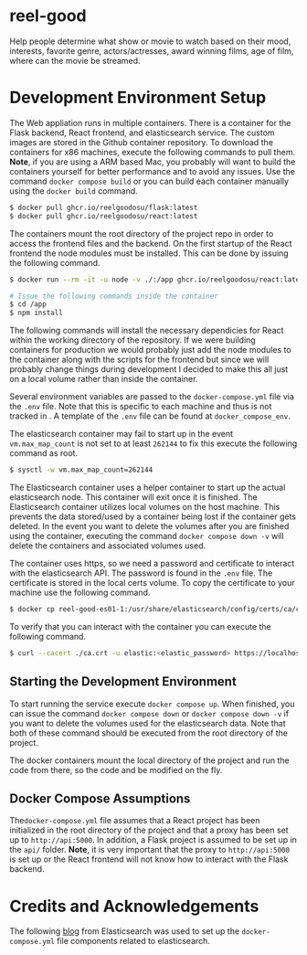 # reel-good

Help people determine what show or movie to watch based on their mood, interests, favorite genre, actors/actresses, award winning films, age of film, where can the movie be streamed.

# Development Environment Setup
The Web appliation runs in multiple containers. There is a container for the Flask backend, React frontend, and elasticsearch service. The custom images are stored in the Github container repository. To download the containers for x86 machines, execute the following commands to pull them. **Note**, if you are using a ARM based Mac, you probably will want to build the containers yourself for better performance and to avoid any issues. Use the command `docker compose build` or you can build each container manually using the `docker build` command.

```bash
$ docker pull ghcr.io/reelgoodosu/flask:latest
$ docker pull ghcr.io/reelgoodosu/react:latest
```

The containers mount the root directory of the project repo in order to access the frontend files and the backend. On the first startup of the React frontend the node modules must be installed. This can be done by issuing the following command.

```bash
$ docker run --rm -it -u node -v ./:/app ghcr.io/reelgoodosu/react:latest bash

# Issue the following commands inside the container
$ cd /app
$ npm install
```

The following commands will install the necessary dependicies for React within the working directory of the repository. If we were building containers for production we would probably just add the node modules to the container along with the scripts for the frontend but since we will probably change things during development I decided to make this all just on a local volume rather than inside the container.

Several environment variables are passed to the `docker-compose.yml` file via the `.env` file. Note that this is specific to each machine and thus is not tracked in . A template of the `.env` file can be found at `docker_compose_env`.

The elasticsearch container may fail to start up in the event `vm.max_map_count` is not set to at least `262144` to fix this execute the following command as root.

```bash
$ sysctl -w vm.max_map_count=262144
```

The Elasticsearch container uses a helper container to start up the actual elasticsearch node. This container will exit once it is finished. The Elasticsearch container utilizes local volumes on the host machine. This prevents the data stored/used by a container being lost if the container gets deleted. In the event you want to delete the volumes after you are finished using the container, executing the command `docker compose down -v` will delete the containers and associated volumes used.

The container uses https, so we need a password and certificate to interact with the elasticsearch API. The password is found in the `.env` file. The certificate is stored in the local certs volume. To copy the certificate to your machine use the following command.

```bash
$ docker cp reel-good-es01-1:/usr/share/elasticsearch/config/certs/ca/ca.crt ./
```

To verify that you can interact with the container you can execute the following command.

```bash
$ curl --cacert ./ca.crt -u elastic:<elastic_password> https://localhost:9200
```

## Starting the Development Environment
To start running the service execute `docker compose up`. When finished, you can issue the command `docker compose down` or `docker compose down -v` if you want to delete the volumes used for the elasticsearch data. Note that both of these command should be executed from the root directory of the project.

The docker containers mount the local directory of the project and run the code from there, so the code and be modified on the fly.

## Docker Compose Assumptions
The`docker-compose.yml` file assumes that a React project has been initialized in the root directory of the project and that a proxy has been set up to `http://api:5000`. In addition, a Flask project is assumed to be set up in the `api/` folder. **Note**, it is very important that the proxy to `http://api:5000` is set up or the React frontend will not know how to interact with the Flask backend.

# Credits and Acknowledgements
The following [blog](https://www.elastic.co/blog/getting-started-with-the-elastic-stack-and-docker-compose) from Elasticsearch was used to set up the `docker-compose.yml` file components related to elasticsearch.
